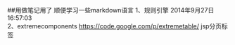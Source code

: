 ##用做笔记用了 顺便学习一些markdown语言
1、规则引擎  2014年9月27日 16:57:03  
2、extremecomponents  https://code.google.com/p/extremetable/
jsp分页标签
